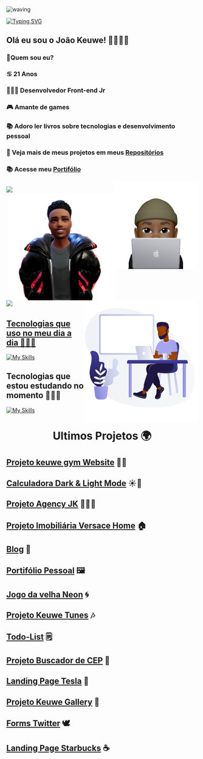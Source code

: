![waving](https://capsule-render.vercel.app/api?type=waving&height=200&text=JoaoKeuwe%20&fontAlignY=40&color=gradient)

[![Typing SVG](https://readme-typing-svg.herokuapp.com/?color=12AAC2&size=35&center=true&vCenter=true&width=1000&lines=Olá,+meu+nome+é+João+Keuwe;Tenho+21+anos;sou+de+São+Paulo;Desenvolvedor+Front-end+JR;Seja+bem+vindo!+:%29)](https://git.io/typing-svg)

<div align=left>
 
## Olá eu sou o João Keuwe! 👋👨🏾‍💻
### 🔭Quem sou eu?
### ♋ 21 Anos
### 👨🏾‍💻 Desenvolvedor Front-end Jr
### 🎮 Amante de games
### 📚 Adoro ler livros sobre tecnologias  e desenvolvimento pessoal
### 🎨 Veja mais de meus projetos em meus [Repositórios](https://github.com/JoaoKeuwe?tab=repositories)
### 📚 Acesse meu [Portifólio](https://portifoliokeuwe.netlify.app/)
<img height="230px" width="220" align="right" src="me.png">
</div> 

##
<div>
<a href="https://github.com/JoaoKeuwe">
<img height="200em"  src="https://github-readme-stats.vercel.app/api?username=JoaoKeuwe&theme=radical" />
<img  height="280px" width="280" align="right" src="avatar.png">
</div> 

##

</div>
<div>
<img height="200em" src="https://github-readme-stats.vercel.app/api/top-langs/?username=JoaoKeuwe&layout=compact&theme=radical" />
<img height="320px" width="300" align="right" src="programmer.png">
</div>

## Tecnologias que uso no meu dia a dia 🧑🏾‍💻
 
[![My Skills](https://skillicons.dev/icons?i=js,ts,html,css,react,nodejs,mysql,mongodb,redux,bootstrap,docker,vscode,powershell,bash,heroku,linux,git,github,jest,&perline=9)](https://skillicons.dev)
<br>

## Tecnologias que estou estudando no momento 👨🏾‍💻


[![My Skills](https://skillicons.dev/icons?i=vuejs,python,bootstrap,sass&perline=9)](https://skillicons.dev)

<div align=center>
  
# Ultimos Projetos 🌍
  
 </div>
<!-- 
<div align=left>
  <div align=left>
  <img height=600em src="rocket3.webp">
  </div> -->

## [Projeto keuwe gym Website](https://gym-website-pi.vercel.app/) 🏋🏾
## [Calculadora Dark & Light Mode](https://calculatorkeuwe.netlify.app) ☀️🌙
## [Projeto Agency JK](https://keuweagency.netlify.app) 👨🏾‍💼                               
## [Projeto Imobiliária Versace Home](https://imobiliariakeuwe.netlify.app) 🏠
## [Blog](https://keuweblog.netlify.app/) 📰
## [Portifólio Pessoal](https://portifoliokeuwe.netlify.app) 🖼️
## [Jogo da velha Neon](https://tourmaline-praline-a4cf56.netlify.app) 🌀
## [Projeto Keuwe Tunes](https://keuwe-tunes.netlify.app) 🎶
## [Todo-List](https://keuwetodolist.netlify.app/) 🗒️
## [Projeto Buscador de CEP](https://busca-de-cep.netlify.app) 🚩
## [Landing Page Tesla](https://landing-page-tesla.netlify.app) 🚗
## [Projeto Keuwe Gallery](https://keuwegalery.netlify.app/) 📸
## [Forms Twitter](https://teal-monstera-8600c4.netlify.app) 🕊️
## [Landing Page Starbucks](https://landing-page-starbuckss.netlify.app) ☕
  
</div>
